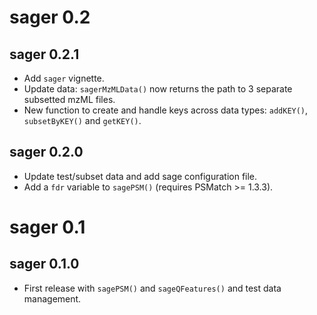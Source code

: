 # sager 0.2

## sager 0.2.1

- Add `sager` vignette.
- Update data: `sagerMzMLData()` now returns the path to 3 separate
  subsetted mzML files.
- New function to create and handle keys across data types:
  `addKEY()`, `subsetByKEY()` and `getKEY()`.

## sager 0.2.0

- Update test/subset data and add sage configuration file.
- Add a `fdr` variable to `sagePSM()` (requires PSMatch >= 1.3.3).

# sager 0.1

## sager 0.1.0

- First release with `sagePSM()` and `sageQFeatures()` and test data
  management.
